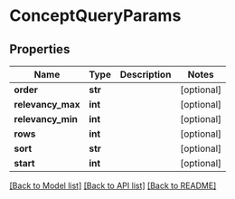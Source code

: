 # ConceptQueryParams

## Properties
Name | Type | Description | Notes
------------ | ------------- | ------------- | -------------
**order** | **str** |  | [optional] 
**relevancy_max** | **int** |  | [optional] 
**relevancy_min** | **int** |  | [optional] 
**rows** | **int** |  | [optional] 
**sort** | **str** |  | [optional] 
**start** | **int** |  | [optional] 

[[Back to Model list]](../README.md#documentation-for-models) [[Back to API list]](../README.md#documentation-for-api-endpoints) [[Back to README]](../README.md)

